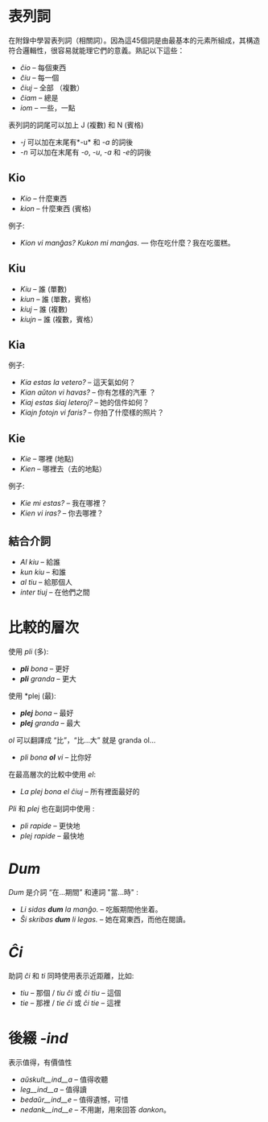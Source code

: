 # 表列詞

在附錄中學習表列詞（相關詞）。因為這45個詞是由最基本的元素所組成，其構造符合邏輯性，很容易就能理它們的意義。熟記以下這些：

- *ĉio*  – 每個東西
- *ĉiu*  – 每一個
- *ĉiuj*  – 全部 （複數）
- *ĉiam* – 總是
- *iom* – 一些，一點

表列詞的詞尾可以加上 J (複數) 和 N (賓格)

- *-j* 可以加在末尾有*-u* 和 *-a* 的詞後
- *-n* 可以加在末尾有 *-o*, *-u*, *-a* 和 *-e*的詞後

## Kio 

- *Kio* – 什麼東西
- *kion* – 什麼東西 (賓格)

例子: 

- *Kion vi manĝas? Kukon mi manĝas.* — 你在吃什麼？我在吃蛋糕。

## Kiu
- *Kiu* – 誰 (單數)
- *kiun* – 誰 (單數，賓格)
- *kiuj* – 誰 (複數)
- *kiujn* – 誰 (複數，賓格）

## Kia

例子:

- *Kia estas la vetero?* – 這天氣如何？
- *Kian aŭton vi havas?* – 你有怎樣的汽車 ？
- *Kiaj estas ŝiaj leteroj?* – 她的信件如何？
- *Kiajn fotojn vi faris?* – 你拍了什麼樣的照片？

## Kie

- *Kie* – 哪裡 (地點)
- *Kien* – 哪裡去（去的地點）

例子:

- *Kie mi estas?* – 我在哪裡？
- *Kien vi iras?* – 你去哪裡？

## 結合介詞

- *Al kiu* – 給誰
- *kun kiu* – 和誰
- *al tiu* – 給那個人
- *inter tiuj* – 在他們之間

# 比較的層次

使用 *pli* (多):

- *__pli__ bona* – 更好
- *__pli__ granda* – 更大

使用 *plej (最):

- *__plej__ bona* – 最好
- *__plej__ granda* – 最大

 *ol* 可以翻譯成 “比”，“比...大” 就是 granda ol...

- *pli bona __ol__ vi* – 比你好

在最高層次的比較中使用 *el*: 

- *La plej bona el ĉiuj* – 所有裡面最好的

*Pli* 和 *plej* 也在副詞中使用 :

- *pli rapide* – 更快地
- *plej rapide* – 最快地

# *Dum* 

*Dum* 是介詞 “在...期間” 和連詞 "當...時" :

- *Li sidas __dum__ la manĝo.* – 吃飯期間他坐着。
- *Ŝi skribas __dum__ li legas.* – 她在寫東西，而他在閱讀。

# *Ĉi*

助詞 *ĉi* 和 *ti* 同時使用表示近距離，比如:

- *tiu* – 那個 / *tiu ĉi* 或 *ĉi tiu* – 這個
- *tie* – 那裡 / *tie ĉi* 或 *ĉi tie* – 這裡

# 後綴 *-ind*

表示值得，有價值性

- *aŭskult__ind__a* – 值得收聽
- *leg__ind__a* – 值得讀
- *bedaŭr__ind__e* – 值得遺憾，可惜
- *nedank__ind__e* – 不用謝，用來回答 *dankon*。

 
